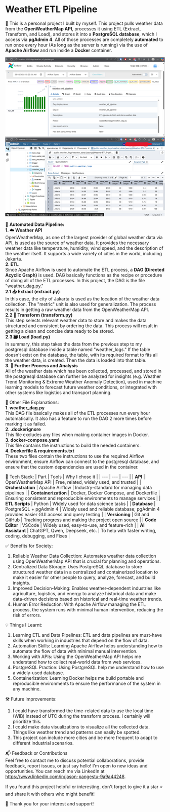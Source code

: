 # Weather ETL Pipeline
🚀 This is a personal project I built by myself. This project pulls weather data from the **OpenWeatherMap API**, processes it using ETL (Extract, Transform, and Load), and stores it into a **PostgreSQL database**, which I access via **pgAdmin 4**. All of those processes are completely **automated** to run once every hour (As long as the server is running) via the use of **Apache Airflow** and run inside a **Docker** container.

![Screenshot_airflow](assets/screenshot_airflow_projekindividu2.png)\
![Screenshot_pgadmin4](assets/screenshot_pgadmin4_projekindividu2.png)

🔄 **Automated Data Pipeline:**\
**1. ☁️ Weather API**\
OpenWeatherMap, as one of the largest provider of global weather data via API, is used as the source of weather data. It provides the necessary weather data like temperature, humidity, wind speed, and the description of the weather itself. It supports a wide variety of cities in the world, including Jakarta.\
**2. ETL**\
Since Apache Airflow is used to automate the ETL process, a **DAG (Directed Acyclic Graph)** is used. DAG basically functions as the recipe or procedure of doing all of the ETL processes. In this project, the DAG is the file "weather_dag.py."\
**2.1 📥 Extract (extract.py)**\
In this case, the city of Jakarta is used as the location of the weather data collection. The "metric" unit is also used for generalization. The process results in getting a raw weather data from the OpenWeatherMap API.\
**2.2 🔧 Transform (transform.py)**\
This step selects relevant weather data to store and makes the data structured and consistent by ordering the data. This process will result in getting a clean and concise data ready to be stored.\
**2.3 🗃️ Load (load.py)**\
In summary, this step takes the data from the previous step to my postgresql database inside a table named "weather_logs." If the table doesn't exist on the database, the table, with its required format to fits all the weather data, is created. Then the data is loaded into that table.\
**3. 🧠 Further Process and Analysis**\
All of the weather data which has been collected, processed, and stored in the postgresql database can further be analyzed for insights (e.g. Weather Trend Monitoring & Extreme Weather Anomaly Detection), used in machine learning models to forecast future weather conditions, or integrated with other systems like logistics and transport planning.

📁 Other File Explanations:\
**1. weather_dag.py**\
This DAG file basically makes all of the ETL processes run every hour automatically. It also has a feature to run the DAG 2 more times before marking it as failed.\
**2. .dockerignore**\
This file excludes any files when making container images in Docker.\
**3. docker-compose.yaml**\
This file contains the instructions to build the needed containers.\
**4. Dockerfile & requirements.txt**\
These two files contain the instructions to use the required Airflow environment, ensure Airflow can connect to the postgresql database, and ensure that the custom dependencies are used in the container.

🧰 Tech Stack:
| Part | Tools | Why I chose it |
| --- | --- | --- |
| **API** | OpenWeatherMap API | Free, related, widely used, and trusted |
| **Orchestration**  | Apache Airflow | Industry-standard for managing data pipelines |
| **Containerization** | Docker, Docker Compose, and Dockerfile | Ensuring consistent and reproducible environments to manage services |
| **ETL Scripts** | Python | Widely used for data science tasks |
| **Database** | PostgreSQL + pgAdmin 4 | Widely used and reliable database; pgAdmin 4 provides easier GUI access and query testing |
| **Versioning** | Git and GitHub | Tracking progress and making the project open source |
| **Code Editor** | VSCode | Widely used, easy-to-use, and feature-rich |
| **AI Assistant** | ChatGPT, Qwen, Deepseek, etc. | To help with faster writing, coding, debugging, and Fixes |

✅ Benefits for Society:
1. Reliable Weather Data Collection: Automates weather data collection using OpenWeatherMap API that is crucial for planning and operations.
2. Centralized Data Storage: Uses PostgreSQL database to store structured weather data in a centralized and containerized location to make it easier for other people to query, analyze, forecast, and build insights.
3. Improved Decision-Making: Enables weather-dependent industries like agriculture, logistics, and energy to analyze historical data and make data-driven decisions based on historical and real-time weather trends.
4. Human Error Reduction: With Apache Airflow managing the ETL process, the system runs with minimal human intervention, reducing the risk of errors.

💡 Things I Learnt:
1. Learning ETL and Data Pipelines: ETL and data pipelines are must-have skills when working in industries that depend on the flow of data.
2. Automation Skills: Learning Apache Airflow helps understanding how to automate the flow of data with minimal manual intervention.
3. Working with APIs: Using the OpenWeatherMap API helps me understand how to collect real-world data from web services.
4. PostgreSQL Practice: Using PostgreSQL help me understand how to use a widely-used database.
5. Containerization: Learning Docker helps me build portable and reproducible environments to ensure the performance of the system in any machine.

🛠️ Future Improvements:
1. I could have transformed the time-related data to use the local time (WIB) instead of UTC during the transform process. I certainly will prioritize this.
2. I could make data visualizations to visualize all the collected data. Things like weather trend and patterns can easily be spotted.
3. This project can include more cities and be more frequent to adapt to different industrial scenarios.

📬 Feedback or Contributions\
Feel free to contact me to discuss potential collaborations, provide feedback, report issues, or just say hello! I'm open to new ideas and opportunities. You can reach me via LinkedIn at https://www.linkedin.com/in/jason-pangestu-9a9a44248.

If you found this project helpful or interesting, don't forget to give it a star ⭐️ and share it with others who might benefit!

🚀 Thank you for your interest and support!